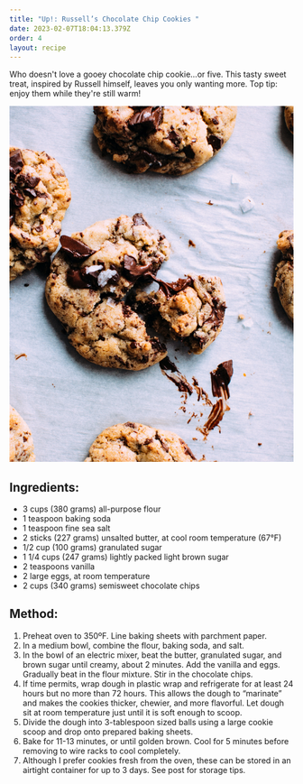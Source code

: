 ```yaml
---
title: "Up!: Russell’s Chocolate Chip Cookies "
date: 2023-02-07T18:04:13.379Z
order: 4
layout: recipe
---
```

Who doesn't love a gooey chocolate chip cookie...or five. This tasty sweet treat, inspired by Russell himself, leaves you only wanting more. Top tip: enjoy them while they're still warm! 

![Chocolate Chip cookies ](../uploads/food-photographer-jennifer-pallian-ofddiqx8cz8-unsplash.jpg)

## I﻿ngredients:

* 3 cups (380 grams) all-purpose flour
* 1 teaspoon baking soda
* 1 teaspoon fine sea salt
* 2 sticks (227 grams) unsalted butter, at cool room temperature (67°F)
* 1/2 cup (100 grams) granulated sugar
* 1 1/4 cups (247 grams) lightly packed light brown sugar
* 2 teaspoons vanilla
* 2 large eggs, at room temperature
* 2 cups (340 grams) semisweet chocolate chips

## M﻿ethod:

1. Preheat oven to 350ºF. Line baking sheets with parchment paper.
2. In a medium bowl, combine the flour, baking soda, and salt.
3. In the bowl of an electric mixer, beat the butter, granulated sugar, and brown sugar until creamy, about 2 minutes. Add the vanilla and eggs. Gradually beat in the flour mixture. Stir in the chocolate chips.
4. If time permits, wrap dough in plastic wrap and refrigerate for at least 24 hours but no more than 72 hours. This allows the dough to “marinate” and makes the cookies thicker, chewier, and more flavorful. Let dough sit at room temperature just until it is soft enough to scoop.
5. Divide the dough into 3-tablespoon sized balls using a large cookie scoop and drop onto prepared baking sheets.
6. Bake for 11-13 minutes, or until golden brown. Cool for 5 minutes before removing to wire racks to cool completely.
7. Although I prefer cookies fresh from the oven, these can be stored in an airtight container for up to 3 days. See post for storage tips.